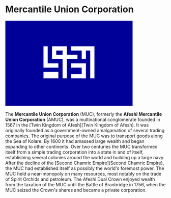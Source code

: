 # Mercantile Union Corporation

[![](https://raw.githubusercontent.com/lel-rc/Ornia-Wiki/master/assets/resized/amuc2_RESIZED.jpg)](https://raw.githubusercontent.com/lel-rc/Ornia-Wiki/master/assets/amuc2.png)

The **Mercantile Union Corporation** (MUC), formerly the **Afeshi Mercantile Union Corporation** (AMUC), was a multinational conglomerate founded in 1567 in the [Twin Kingdom of Afesh](Twin Kingdom of Afesh). It was originally founded as a government-owned amalgamation of several trading companies. The original purpose of the MUC was to transport goods along the Sea of Kolare. By 1600 it had amassed large wealth and began expanding to other continents. Over two centuries the MUC transformed itself from a simple trading corporation into a state in and of itself, establishing several colonies around the world and building up a large navy. After the decline of the [Second Chamric Empire](Second Chamric Empire), the MUC had established itself as possibly the world's foremost power. The MUC held a near-monopoly on many resources, most notably on the trade of Spirit Orchids and petroleum. The Afeshi Dual Crown enjoyed wealth from the taxation of the MUC until the Battle of Branbridge in 1756, when the MUC seized the Crown's shares and became a private corporation.


